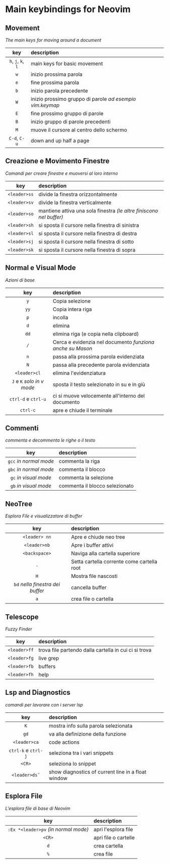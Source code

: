 # Main keybindings for Neovim

## Movement

_The main keys for moving around a document_

|        key         | description                                              |
| :----------------: | :------------------------------------------------------- |
| `h`, `j`, `k`, `l` | main keys for basic movement                             |
|        `w`         | inizio prossima parola                                   |
|        `e`         | fine prossima parola                                     |
|        `b`         | inizio parola precedente                                 |
|        `W`         | inizio prossimo gruppo di parole _ad esempio vim.keymap_ |
|        `E`         | fine prossimo gruppo di parole                           |
|        `B`         | inizio gruppo di parole precedenti                       |
|        `M`         | muove il cursore al centro dello schermo                 |
|    `C-d`, `C-u`    | down and up half a page                                  |

## Creazione e Movimento Finestre

_Comandi per creare finestre e muoversi al loro interno_

|     key      | description                                                         |
| :----------: | :------------------------------------------------------------------ |
| `<leader>ss` | divide la finestra orizzontalmente                                  |
| `<leader>sv` | divide la finestra verticalmente                                    |
| `<leader>so` | mantiene attiva una sola finestra _(le altre finiscono nel buffer)_ |
| `<leader>sh` | si sposta il cursore nella finestra di sinistra                     |
| `<leader>sl` | si sposta il cursore nella finestra di destra                       |
| `<leader>sj` | si sposta il cursore nella finestra di sotto                        |
| `<leader>sk` | si sposta il cursore nella finestra di sopra                        |

## Normal e Visual Mode

_Azioni di base_

|            key             | description                                               |
| :------------------------: | :-------------------------------------------------------- |
|            `y`             | Copia selezione                                           |
|            `yy`            | Copia intera riga                                         |
|            `p`             | incolla                                                   |
|            `d`             | elimina                                                   |
|            `dd`            | elimina riga (e copia nella clipboard)                    |
|            `/`             | Cerca e evidenzia nel documento _funziona anche su Mason_ |
|            `n`             | passa alla prossima parola evidenziata                    |
|            `N`             | passa alla precedente parola evidenziata                  |
|        `<leader>cl`        | elimina l'evidenziatura                                   |
| `J` e `K` _solo in v mode_ | sposta il testo selezionato in su e in giù                |
|    `ctrl-d` e `ctrl-u`     | ci si muove velocemente all'interno del documento         |
|          `ctrl-c`          | apre e chiude il terminale                                |

## Commenti

_commenta e decommenta le righe o il testo_

|          key           | description                    |
| :--------------------: | :----------------------------- |
| `gcc` _in normal mode_ | commenta la riga               |
| `gbc` _in normal mode_ | commenta il blocco             |
| `gc` _in visual mode_  | commenta la selezione          |
| `gb` _in visual mode_  | commenta il blocco selezionato |

## NeoTree

_Esplora File e visualizzatore di buffer_

|               key                | description                                |
| :------------------------------: | :----------------------------------------- |
|          `<leader> nn`           | Apre e chiude neo tree                     |
|           `<leader>nb`           | Apre i buffer attivi                       |
|          `<backspace>`           | Naviga alla cartella superiore             |
|               `.`                | Setta cartella corrente come cartella root |
|               `H`                | Mostra file nascosti                       |
| `bd` _nella finestra dei buffer_ | cancella buffer                            |
|               `a`                | crea file o cartella                       |

## Telescope

_Fuzzy Finder_

|     key      | description                                           |
| :----------: | :---------------------------------------------------- |
| `<leader>ff` | trova file partendo dalla cartella in cui ci si trova |
| `<leader>fg` | live grep                                             |
| `<leader>fb` | buffers                                               |
| `<leader>fh` | help                                                  |

## Lsp and Diagnostics

_comandi per lavorare con i server lsp_

|         key         | description                                        |
| :-----------------: | :------------------------------------------------- |
|         `K`         | mostra info sulla parola selezionata               |
|        `gd`         | va alla definizione della funzione                 |
|    `<leader>ca`     | code actions                                       |
| `ctrl-k` e `ctrl-j` | seleziona tra i vari snippets                      |
|       `<CR>`        | seleziona lo snippet                               |
|    `<leader>ds˜`    | show diagnostics of current line in a float window |

## Esplora File

_L'esplora file di base di Neovim_

|                 key                  | description          |
| :----------------------------------: | :------------------- |
| `:Ex *<leader>pv` _(in normal mode)_ | apri l'esplora file  |
|                `<CR>`                | apri file o cartelle |
|                 `d`                  | crea cartella        |
|                 `%`                  | crea file            |
